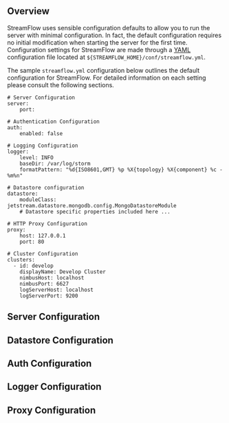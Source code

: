 ## Overview

StreamFlow uses sensible configuration defaults to allow you to run the server with minimal configuration.  In fact, the default configuration requires no initial modification when starting the server for the first time.  Configuration settings for StreamFlow are made through a
[YAML](http://www.yaml.org/spec/1.2/spec.html) configuration file located at `${STREAMFLOW_HOME}/conf/streamflow.yml`.

The sample `streamflow.yml` configuration below outlines the default configuration for StreamFlow.  For detailed information on each setting please consult the following sections.

    # Server Configuration
    server:
        port: 

    # Authentication Configuration
    auth:
        enabled: false

    # Logging Configuration
    logger:
        level: INFO
        baseDir: /var/log/storm
        formatPattern: "%d{ISO8601,GMT} %p %X{topology} %X{component} %c - %m%n"
		
    # Datastore configuration
    datastore:
        moduleClass: jetstream.datastore.mongodb.config.MongoDatastoreModule
        # Datastore specific properties included here ...

    # HTTP Proxy Configuration
    proxy:
        host: 127.0.0.1
        port: 80

    # Cluster Configuration
    clusters:
      - id: develop
        displayName: Develop Cluster
        nimbusHost: localhost 
        nimbusPort: 6627 
        logServerHost: localhost
        logServerPort: 9200
   

## Server Configuration

## Datastore Configuration

## Auth Configuration

## Logger Configuration

## Proxy Configuration